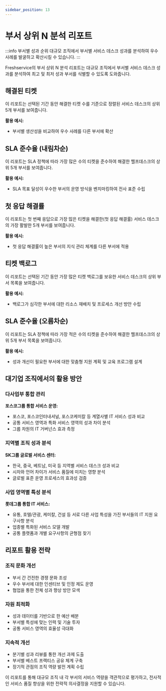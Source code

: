 ```yaml
---
sidebar_position: 13
---
```


# 부서 상위 N 분석 리포트

:::info 부서별 성과 순위
대규모 조직에서 부서별 서비스 데스크 성과를 분석하여 우수 사례를 발굴하고 확산시킬 수 있습니다.
:::

Freshservice의 부서 상위 N 분석 리포트는 대규모 조직에서 부서별 서비스 데스크 성과를 분석하여 최고 및 최저 성과 부서를 식별할 수 있도록 도와줍니다.

## 해결된 티켓

이 리포트는 선택된 기간 동안 해결한 티켓 수를 기준으로 정렬된 서비스 데스크의 상위 5개 부서를 보여줍니다.

**활용 예시:**
- 부서별 생산성을 비교하여 우수 사례를 다른 부서에 확산

## SLA 준수율 (내림차순)

이 리포트는 SLA 정책에 따라 가장 많은 수의 티켓을 준수하여 해결한 헬프데스크의 상위 5개 부서를 보여줍니다.

**활용 예시:**
- SLA 목표 달성이 우수한 부서의 운영 방식을 벤치마킹하여 전사 표준 수립

## 첫 응답 해결률

이 리포트는 첫 번째 응답으로 가장 많은 티켓을 해결한(첫 응답 해결률) 서비스 데스크의 가장 활발한 5개 부서를 보여줍니다.

**활용 예시:**
- 첫 응답 해결률이 높은 부서의 지식 관리 체계를 다른 부서에 적용

## 티켓 백로그

이 리포트는 선택된 기간 동안 가장 많은 티켓 백로그를 보유한 서비스 데스크의 상위 부서 목록을 보여줍니다.

**활용 예시:**
- 백로그가 심각한 부서에 대한 리소스 재배치 및 프로세스 개선 방안 수립

## SLA 준수율 (오름차순)

이 리포트는 SLA 정책에 따라 가장 적은 수의 티켓을 준수하여 해결한 헬프데스크의 상위 5개 부서 목록을 보여줍니다.

**활용 예시:**
- 성과 개선이 필요한 부서에 대한 맞춤형 지원 계획 및 교육 프로그램 설계

## 대기업 조직에서의 활용 방안

### 다사업부 통합 관리
**포스코그룹 통합 서비스 운영:**
- 포스코, 포스코인터내셔널, 포스코케미칼 등 계열사별 IT 서비스 성과 비교
- 공통 서비스 영역과 특화 서비스 영역의 성과 차이 분석
- 그룹 차원의 IT 거버넌스 효과 측정

### 지역별 조직 성과 분석
**SK그룹 글로벌 서비스 센터:**
- 한국, 중국, 베트남, 미국 등 지역별 서비스 데스크 성과 비교
- 시차와 언어 차이가 서비스 품질에 미치는 영향 분석
- 글로벌 표준 운영 프로세스의 효과성 검증

### 사업 영역별 특성 분석
**롯데그룹 통합 IT 서비스:**
- 유통, 호텔/관광, 케미칼, 건설 등 서로 다른 사업 특성을 가진 부서들의 IT 지원 요구사항 분석
- 업종별 특화된 서비스 모델 개발
- 공통 플랫폼과 개별 요구사항의 균형점 찾기

## 리포트 활용 전략

### 조직 문화 개선
- 부서 간 건전한 경쟁 문화 조성
- 우수 부서에 대한 인센티브 및 인정 제도 운영
- 협업을 통한 전체 성과 향상 방안 모색

### 자원 최적화
- 성과 데이터를 기반으로 한 예산 배분
- 부서별 특성에 맞는 인력 및 기술 투자
- 공통 서비스 영역의 효율성 극대화

### 지속적 개선
- 분기별 성과 리뷰를 통한 개선 과제 도출
- 부서별 베스트 프랙티스 공유 체계 구축
- 장기적 관점의 조직 역량 발전 계획 수립

이 리포트를 통해 대규모 조직 내 각 부서의 서비스 역량을 객관적으로 평가하고, 전사적인 서비스 품질 향상을 위한 전략적 의사결정을 지원할 수 있습니다.
